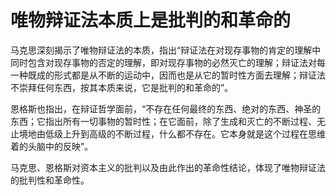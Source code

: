 # 唯物辩证法本质上是批判的和革命的

马克思深刻揭示了唯物辩证法的本质，指出“辩证法在对现存事物的肯定的理解中同时包含对现存事物的否定的理解，即对现存事物的必然灭亡的理解；辩证法对每一种既成的形式都是从不断的运动中，因而也是从它的暂时性方面去理解；辩证法不崇拜任何东西，按其本质来说，它是批判的和革命的”。

恩格斯也指出，在辩证哲学面前，“不存在任何最终的东西、绝对的东西、神圣的东西；它指出所有一切事物的暂时性；在它面前，除了生成和灭亡的不断过程、无止境地由低级上升到高级的不断过程，什么都不存在。它本身就是这个过程在思维着的头脑中的反映”。

马克思、恩格斯对资本主义的批判以及由此作出的革命性结论，体现了唯物辩证法的批判性和革命性。